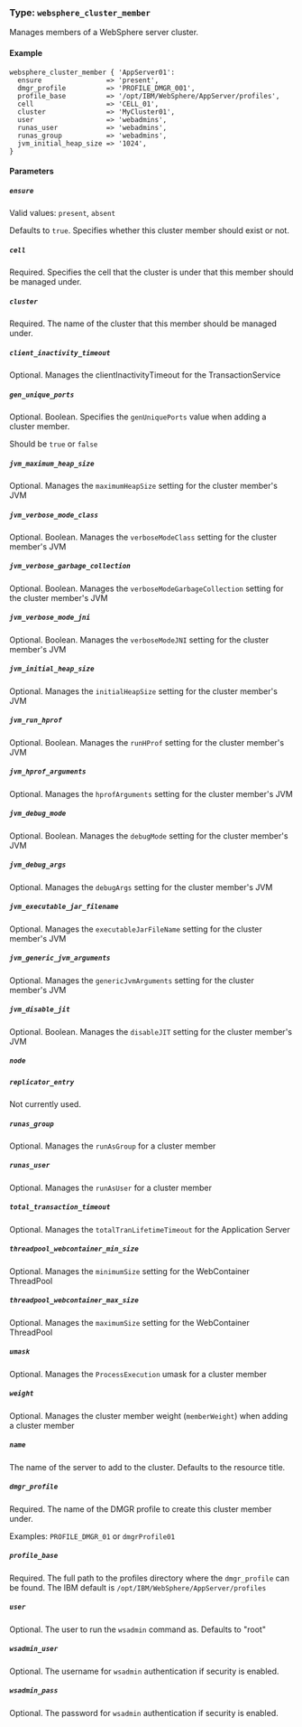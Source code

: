### Type: `websphere_cluster_member`

Manages members of a WebSphere server cluster.

#### Example

```puppet
websphere_cluster_member { 'AppServer01':
  ensure                => 'present',
  dmgr_profile          => 'PROFILE_DMGR_001',
  profile_base          => '/opt/IBM/WebSphere/AppServer/profiles',
  cell                  => 'CELL_01',
  cluster               => 'MyCluster01',
  user                  => 'webadmins',
  runas_user            => 'webadmins',
  runas_group           => 'webadmins',
  jvm_initial_heap_size => '1024',
}
```

#### Parameters

##### `ensure`

Valid values: `present`, `absent`

Defaults to `true`.  Specifies whether this cluster member should exist or not.

##### `cell`

Required. Specifies the cell that the cluster is under that this member should
be managed under.

##### `cluster`

Required.  The name of the cluster that this member should be managed under.

##### `client_inactivity_timeout`

Optional.  Manages the clientInactivityTimeout for the TransactionService

##### `gen_unique_ports`

Optional. Boolean. Specifies the `genUniquePorts` value when adding a cluster
member.

Should be `true` or `false`

##### `jvm_maximum_heap_size`

Optional. Manages the `maximumHeapSize` setting for the cluster member's JVM

##### `jvm_verbose_mode_class`

Optional. Boolean. Manages the `verboseModeClass` setting for the cluster
member's JVM

##### `jvm_verbose_garbage_collection`

Optional. Boolean. Manages the `verboseModeGarbageCollection` setting for the
cluster member's JVM

##### `jvm_verbose_mode_jni`

Optional. Boolean. Manages the `verboseModeJNI` setting for the cluster
member's JVM

##### `jvm_initial_heap_size`

Optional. Manages the `initialHeapSize` setting for the cluster member's JVM

##### `jvm_run_hprof`

Optional. Boolean. Manages the `runHProf` setting for the cluster member's JVM

##### `jvm_hprof_arguments`

Optional. Manages the `hprofArguments` setting for the cluster member's JVM

##### `jvm_debug_mode`

Optional. Boolean. Manages the `debugMode` setting for the cluster member's JVM

##### `jvm_debug_args`

Optional. Manages the `debugArgs` setting for the cluster member's JVM

##### `jvm_executable_jar_filename`

Optional. Manages the `executableJarFileName` setting for the cluster member's
JVM

##### `jvm_generic_jvm_arguments`

Optional. Manages the `genericJvmArguments` setting for the cluster member's
JVM

##### `jvm_disable_jit`

Optional. Boolean. Manages the `disableJIT` setting for the cluster member's
JVM

##### `node`

##### `replicator_entry`

Not currently used.

##### `runas_group`

Optional. Manages the `runAsGroup` for a cluster member

##### `runas_user`

Optional. Manages the `runAsUser` for a cluster member

##### `total_transaction_timeout`

Optional. Manages the `totalTranLifetimeTimeout` for the Application Server

##### `threadpool_webcontainer_min_size`

Optional. Manages the `minimumSize` setting for the WebContainer ThreadPool

##### `threadpool_webcontainer_max_size`

Optional. Manages the `maximumSize` setting for the WebContainer ThreadPool

##### `umask`

Optional. Manages the `ProcessExecution` umask for a cluster member

##### `weight`

Optional. Manages the cluster member weight (`memberWeight`) when adding a
cluster member

##### `name`

The name of the server to add to the cluster. Defaults to the resource title.

##### `dmgr_profile`

Required. The name of the DMGR profile to create this cluster member under.

Examples: `PROFILE_DMGR_01` or `dmgrProfile01`

##### `profile_base`

Required. The full path to the profiles directory where the `dmgr_profile` can
be found.  The IBM default is `/opt/IBM/WebSphere/AppServer/profiles`

##### `user`

Optional. The user to run the `wsadmin` command as. Defaults to "root"

##### `wsadmin_user`

Optional. The username for `wsadmin` authentication if security is enabled.

##### `wsadmin_pass`

Optional. The password for `wsadmin` authentication if security is enabled.
